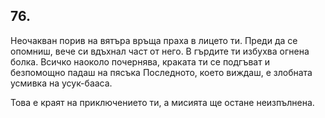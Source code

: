 ## 76.

Неочакван порив на вятъра връща праха в лицето ти. Преди да се
опомниш, вече си вдъхнал част от него. В гърдите ти избухва огнена
болка. Всичко наоколо почернява, краката ти се подгъват и
безпомощно падаш на пясъка Последното, което виждаш, е злобната
усмивка на усук-бааса.

Това е краят на приключението ти, а мисията ще остане
неизпълнена.
